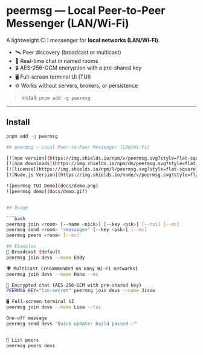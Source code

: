 # peermsg — Local Peer-to-Peer Messenger (LAN/Wi-Fi)

A lightweight CLI messenger for **local networks (LAN/Wi-Fi)**.  
- 🛰️ Peer discovery (broadcast or multicast)  
- 💬 Real-time chat in named rooms  
- 🔒 AES-256-GCM encryption with a pre-shared key  
- 🖥️ Full-screen terminal UI (TUI)  
- 🌐 Works without servers, brokers, or persistence

> Install: `pnpm add -g peermsg`

---

## Install

```bash
pnpm add -g peermsg

## peermsg — Local Peer-to-Peer Messenger (LAN/Wi-Fi)

[![npm version](https://img.shields.io/npm/v/peermsg.svg?style=flat-square)](https://www.npmjs.com/package/peermsg)
[![npm downloads](https://img.shields.io/npm/dm/peermsg.svg?style=flat-square)](https://www.npmjs.com/package/peermsg)
[![license](https://img.shields.io/npm/l/peermsg.svg?style=flat-square)](./LICENSE)
[![Node.js Version](https://img.shields.io/node/v/peermsg.svg?style=flat-square)](https://nodejs.org)

![peermsg TUI Demo](docs/demo.png)
![peermsg demo](docs/demo.gif)


## Usage

```bash
peermsg join <room> [--name <nick>] [--key <psk>] [--tui] [--mc]
peermsg send <room> "<message>" [--key <psk>] [--mc]
peermsg peers <room> [--mc]

## Examples
📡 Broadcast (default
peermsg join devs --name Eddy

🌍 Multicast (recommended on many Wi-Fi networks)
peermsg join devs --name Hana --mc

🔐 Encrypted chat (AES-256-GCM with pre-shared key)
PEERMSG_KEY="lan-secret" peermsg join devs --name Jisoo

🖥 Full-screen terminal UI
peermsg join devs --name Lisa --tui

One-off message
peermsg send devs "Quick update: build passed ✅"


👥 List peers
peermsg peers devs

